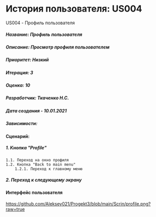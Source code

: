 # История пользователя: US004

US004 - Профиль пользователя
##### Название: Профиль пользователя
##### Описание: Просмотр профиля пользователем
##### Приоритет: Низкий
##### Итерация: 3
##### Оценка: 10
##### Разработчик: Ткаченко Н.С.
##### Дата создания - 10.01.2021
##### Зависимости: 

#### Сценарий:
##### 1. Кнопка "Profile"
    1.1. Переход на окно профиля
    1.2. Кнопка "Back to main menu"
        1.2.1. Переход к главному меню
##### 2. Переход к следующему экрану

#### Интерфейс пользователя
https://github.com/Aleksey021/Progekt3/blob/main/Scrin/profile.png?raw=true